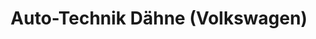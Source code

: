 ---
title: "Auto-Technik Dähne (Volkswagen)"
url: /brandenburg-an-der-havel/auto-technik-daehne-volkswagen/
shop: Autowerkstatt
---
